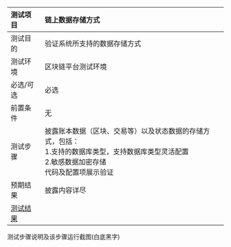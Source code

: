|  测试项目 | 链上数据存储方式 |
|  :----  | :----  |
| 测试目的  | 验证系统所支持的数据存储方式 |
| 测试环境  | 区块链平台测试环境 |
| 必选/可选 | 必选 | 
| 前置条件 | 无 | 
| 测试步骤 | 披露账本数据（区块、交易等）以及状态数据的存储方式，包括：<br> 1.支持的数据库类型，支持数据库类型灵活配置<br> 2.敏感数据加密存储 <br>代码及配置项展示验证  | 
| 预期结果 | 披露内容详尽 | 
| [测试结果](result.md) |  | 

测试步骤说明及该步骤运行截图(白底黑字)

